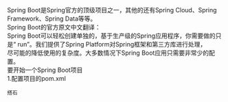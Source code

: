 Spring Boot是Spring官方的顶级项目之一，其他的还有Spring Cloud、Spring Framework、Spring Data等等。  
Spring Boot的官方原文中文翻译：  
Spring Boot可以轻松创建单独的，基于生产级的Spring应用程序，你需要做的只是“ run”。我们提供了Spring Platform对Spring框架和第三方库进行处理，  
尽可能的降低使用的复杂度。大多数情况下Spring Boot应用只需要非常少的配置。  
要开始一个Spring Boot项目    
1.配置项目的pom.xml

```
搭石
```
